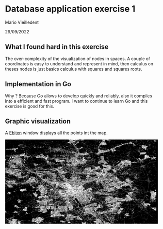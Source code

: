 # Database application exercise 1

Mario Vieilledent

29/09/2022

## What I found hard in this exercise

The over-complexity of the visualization of nodes in spaces. A couple of coordinates is easy to understand and represent in mind, then calculus on theses nodes is just basics calculus with squares and squares roots.

## Implementation in Go

Why ? Because Go allows to develop quickly and reliably, also it compiles into a efficient and fast program. I want to continue to learn Go and this exercise is good for this.

## Graphic visualization

A [Ebiten](https://ebitengine.org/) window displays all the points int the map.

![Preview](preview.png)